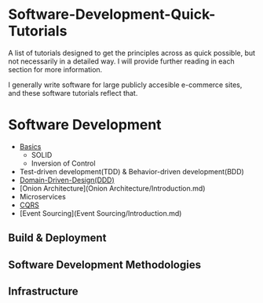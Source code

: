 # Software-Development-Quick-Tutorials
A list of tutorials designed to get the principles across as quick possible, but not necessarily in a detailed way. I will provide further reading in each section for more information.

I generally write software for large publicly accesible e-commerce sites, and these software tutorials reflect that.

# Software Development
* [Basics](Basics/Introduction.md)
  * SOLID
  * Inversion of Control
* Test-driven development(TDD) & Behavior-driven development(BDD)
* [Domain-Driven-Design(DDD)](Domain-Driven-Design/Introduction.md)
* [Onion Architecture](Onion Architecture/Introduction.md)
* Microservices
* [CQRS](CQRS/Introduction.md)
* [Event Sourcing](Event Sourcing/Introduction.md)
  
## Build & Deployment


## Software Development Methodologies

## Infrastructure
 
